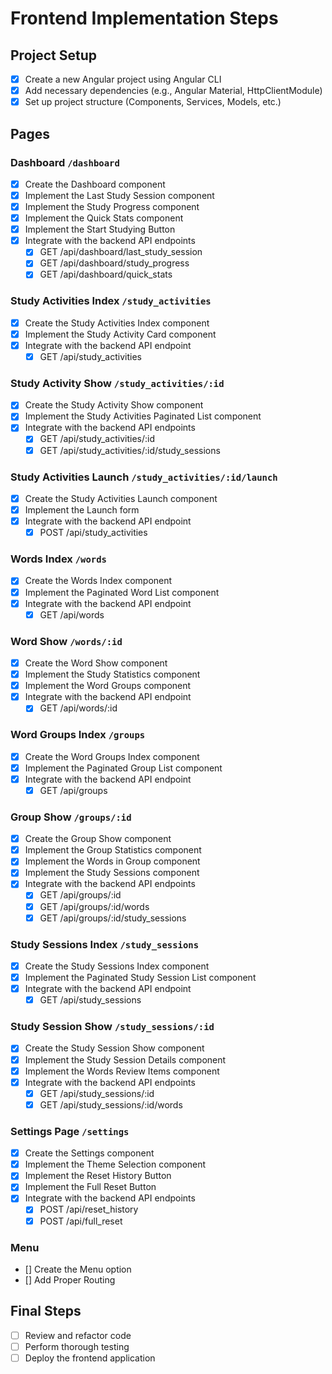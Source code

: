 # Frontend Implementation Steps

## Project Setup

- [x] Create a new Angular project using Angular CLI
- [x] Add necessary dependencies (e.g., Angular Material, HttpClientModule)
- [x] Set up project structure (Components, Services, Models, etc.)

## Pages

### Dashboard `/dashboard`

- [x] Create the Dashboard component
- [x] Implement the Last Study Session component
- [x] Implement the Study Progress component
- [x] Implement the Quick Stats component
- [x] Implement the Start Studying Button
- [x] Integrate with the backend API endpoints
  - [x] GET /api/dashboard/last_study_session
  - [x] GET /api/dashboard/study_progress
  - [x] GET /api/dashboard/quick_stats

### Study Activities Index `/study_activities`

- [x] Create the Study Activities Index component
- [x] Implement the Study Activity Card component
- [x] Integrate with the backend API endpoint
  - [x] GET /api/study_activities

### Study Activity Show `/study_activities/:id`

- [x] Create the Study Activity Show component
- [x] Implement the Study Activities Paginated List component
- [x] Integrate with the backend API endpoints
  - [x] GET /api/study_activities/:id
  - [x] GET /api/study_activities/:id/study_sessions

### Study Activities Launch `/study_activities/:id/launch`

- [x] Create the Study Activities Launch component
- [x] Implement the Launch form
- [x] Integrate with the backend API endpoint
  - [x] POST /api/study_activities

### Words Index `/words`

- [x] Create the Words Index component
- [x] Implement the Paginated Word List component
- [x] Integrate with the backend API endpoint
  - [x] GET /api/words

### Word Show `/words/:id`

- [x] Create the Word Show component
- [x] Implement the Study Statistics component
- [x] Implement the Word Groups component
- [x] Integrate with the backend API endpoint
  - [x] GET /api/words/:id

### Word Groups Index `/groups`

- [x] Create the Word Groups Index component
- [x] Implement the Paginated Group List component
- [x] Integrate with the backend API endpoint
  - [x] GET /api/groups

### Group Show `/groups/:id`

- [x] Create the Group Show component
- [x] Implement the Group Statistics component
- [x] Implement the Words in Group component
- [x] Implement the Study Sessions component
- [x] Integrate with the backend API endpoints
  - [x] GET /api/groups/:id
  - [x] GET /api/groups/:id/words
  - [x] GET /api/groups/:id/study_sessions

### Study Sessions Index `/study_sessions`

- [x] Create the Study Sessions Index component
- [x] Implement the Paginated Study Session List component
- [x] Integrate with the backend API endpoint
  - [x] GET /api/study_sessions

### Study Session Show `/study_sessions/:id`

- [x] Create the Study Session Show component
- [x] Implement the Study Session Details component
- [x] Implement the Words Review Items component
- [x] Integrate with the backend API endpoints
  - [x] GET /api/study_sessions/:id
  - [x] GET /api/study_sessions/:id/words

### Settings Page `/settings`

- [x] Create the Settings component
- [x] Implement the Theme Selection component
- [x] Implement the Reset History Button
- [x] Implement the Full Reset Button
- [x] Integrate with the backend API endpoints
  - [x] POST /api/reset_history
  - [x] POST /api/full_reset

### Menu

- [] Create the Menu option
- [] Add Proper Routing 

## Final Steps

- [ ] Review and refactor code
- [ ] Perform thorough testing
- [ ] Deploy the frontend application